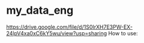 # my_data_eng
https://drive.google.com/file/d/1S0IrXH7E3PW-EX-24lpV4xa0xC6kY5wu/view?usp=sharing
How to use:
